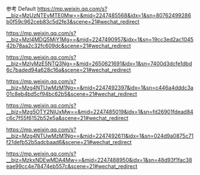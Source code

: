 参考
Default
https://mp.weixin.qq.com/s?__biz=MzUzNTEyMTE0Mw==&mid=2247485568&idx=1&sn=80762499286b0f59c962ceb83c5d2fe3&scene=21#wechat_redirect
 
https://mp.weixin.qq.com/s?__biz=MzI4MDQ5MjY1Mg==&mid=2247490957&idx=1&sn=19cc3ed2ac104542b78aa2c32fc609dc&scene=21#wechat_redirect
 
https://mp.weixin.qq.com/s?__biz=MzIyMzE5NTQ3Ng==&mid=2650621691&idx=1&sn=7400d3dcfe1dbd6c7baded94a628c16a&scene=21#wechat_redirect
 
https://mp.weixin.qq.com/s?__biz=Mzg4NTUwMzM1Ng==&mid=2247492397&idx=1&sn=c446a4dddc3a01c8eb4bd5cf94bc62b5&scene=21#wechat_redirect
 
https://mp.weixin.qq.com/s?__biz=Mzg5OTY2NjUxMw==&mid=2247485019&idx=1&sn=fd26901fdead84c6c7f55f6152b52e5a&scene=21#wechat_redirect
 
https://mp.weixin.qq.com/s?__biz=Mzg4NTUwMzM1Ng==&mid=2247492611&idx=1&sn=024d9a0875c71f21defb52b5adcbaad6&scene=21#wechat_redirect
 
https://mp.weixin.qq.com/s?__biz=MzkxNDEwMDA4Mw==&mid=2247488950&idx=1&sn=48d93f1fac38eae99cc4e78474eb557c&scene=21#wechat_redirect
